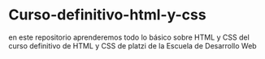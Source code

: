# Curso-definitivo-html-y-css
en este repositorio aprenderemos todo lo básico sobre HTML y CSS del curso definitivo de HTML y CSS de platzi de la Escuela de Desarrollo Web
